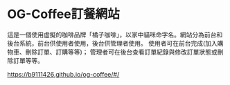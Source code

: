 # OG-Coffee訂餐網站

這是一個使用虛擬的咖啡品牌「橘子咖啡」，以家中貓咪命字名。網站分為前台和後台系統，前台供使用者使用，後台供管理者使用。
使用者可在前台完成(加入購物車、刪除訂單、訂購等等)； 管理者可在後台查看訂單紀錄與修改訂單狀態或刪除訂單等等。

https://b9111426.github.io/og-coffee/#/
